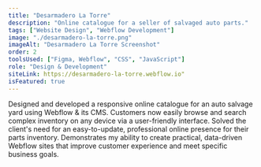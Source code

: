 ```yaml
---
title: "Desarmadero La Torre"
description: "Online catalogue for a seller of salvaged auto parts."
tags: ["Website Design", "Webflow Development"]
image: "./desarmadero-la-torre.png"
imageAlt: "Desarmadero La Torre Screenshot"
order: 2
toolsUsed: ["Figma, Webflow", "CSS", "JavaScript"]
role: "Design & Development"
siteLink: https://desarmadero-la-torre.webflow.io"
isFeatured: true
---
```


Designed and developed a responsive online catalogue for an auto salvage yard using Webflow & its CMS. Customers now easily browse and search complex inventory on any device via a user-friendly interface. Solved the client's need for an easy-to-update, professional online presence for their parts inventory. Demonstrates my ability to create practical, data-driven Webflow sites that improve customer experience and meet specific business goals.
